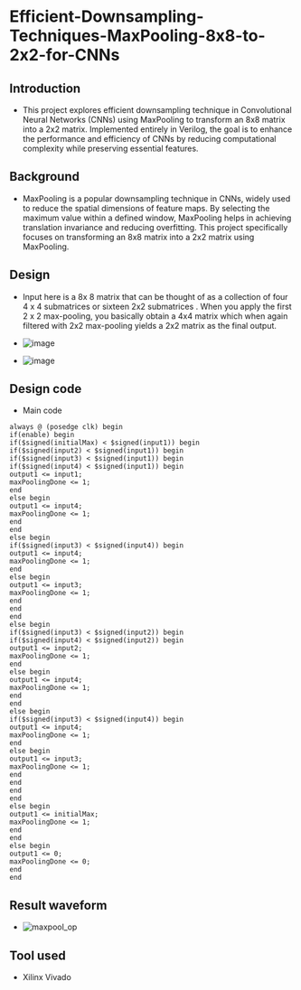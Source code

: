 # Efficient-Downsampling-Techniques-MaxPooling-8x8-to-2x2-for-CNNs


## Introduction

- This project explores efficient downsampling technique in Convolutional Neural Networks (CNNs) using MaxPooling to transform an 8x8 matrix into a 2x2 matrix. Implemented entirely in Verilog, the goal is to enhance 
the performance and efficiency of CNNs by reducing computational complexity while preserving essential features.


## Background

- MaxPooling is a popular downsampling technique in CNNs, widely used to reduce the spatial dimensions of feature maps. By selecting the maximum value within a defined window, MaxPooling helps in achieving translation invariance and reducing overfitting. This project specifically focuses on transforming an 8x8 matrix into a 2x2 matrix using MaxPooling.



## Design

- Input here is a 8x 8 matrix that can be thought of as a collection of four 4 x 4 submatrices or sixteen 2x2 submatrices . When you apply the first 2 x 2 max-pooling, you basically obtain a 4x4 matrix which when again filtered with 2x2 max-pooling yields a 2x2 matrix as the final output.

- ![image](https://github.com/amanh-iitj/Efficient-Downsampling-Techniques-MaxPooling-8x8-to-2x2-for-CNNs/assets/155350256/e3f069ec-596f-40b2-9456-4a9f86352e13)

- ![image](https://github.com/amanh-iitj/Efficient-Downsampling-Techniques-MaxPooling-8x8-to-2x2-for-CNNs/assets/155350256/53644ce3-a4b8-4052-8203-7b6e25d30331)


## Design code

- Main code

```
always @ (posedge clk) begin
if(enable) begin
if($signed(initialMax) < $signed(input1)) begin
if($signed(input2) < $signed(input1)) begin
if($signed(input3) < $signed(input1)) begin
if($signed(input4) < $signed(input1)) begin
output1 <= input1;
maxPoolingDone <= 1;
end
else begin
output1 <= input4;
maxPoolingDone <= 1;
end
end
else begin
if($signed(input3) < $signed(input4)) begin
output1 <= input4;
maxPoolingDone <= 1;
end
else begin
output1 <= input3;
maxPoolingDone <= 1;
end
end
end
else begin
if($signed(input3) < $signed(input2)) begin
if($signed(input4) < $signed(input2)) begin
output1 <= input2;
maxPoolingDone <= 1;
end
else begin
output1 <= input4;
maxPoolingDone <= 1;
end
end
else begin
if($signed(input3) < $signed(input4)) begin
output1 <= input4;
maxPoolingDone <= 1;
end
else begin
output1 <= input3;
maxPoolingDone <= 1;
end
end
end
end
else begin
output1 <= initialMax;
maxPoolingDone <= 1;
end
end
else begin
output1 <= 0;
maxPoolingDone <= 0;
end
end
```


## Result waveform

- ![maxpool_op](https://github.com/amanh-iitj/Efficient-Downsampling-Techniques-MaxPooling-8x8-to-2x2-for-CNNs/assets/155350256/d9fef262-9771-4a44-8dd1-e84a835e90fc)



## Tool used

- Xilinx Vivado


